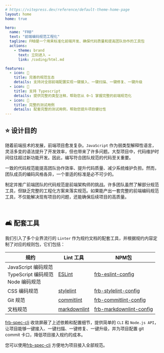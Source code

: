 ```yaml
---
# https://vitepress.dev/reference/default-theme-home-page
layout: home
home: true

hero:
  name: "FRB"
  text: "前端编码规范工程化"
  tagline: FRB是一个用来标准化前端开发、确保代码质量和提高团队协作的工具包
  actions:
    - theme: brand
      text: 立刻进入 →
      link: /coding/html.md

features:
  - icon: 🐬
    title: 完善的规范生态
    details: 支持对全部前端配置实现一键接入、一键扫描、一键修复、一键升级
  - icon: 🤸‍
    title: 支持 Typescript
    details: 提供完整的类型注释，帮助您从 0~1 掌握完整的前端规范化
  - icon: 🧩
    title: 完整的测试用例
    details: 配套完整的测试用例，帮助您提升项目健壮性
---
```

## :star: 设计目的

随着前端技术的发展，前端项目愈发复杂。`JavaScript` 作为弱类型解释性语言，灵活多变的语法提升了开发效率，但也带来了许多问题。大型项目中，代码维护时间往往超过新功能开发。因此，编写符合团队规范的代码至关重要。

一致的代码规范能提高团队协作效率、提升代码质量、减少系统维护负担。然而，团队成员的编码风格各异，一个普适的标准是必不可少的。

制定并推广前端团队的代码规范是前端架构师的挑战。许多团队虽然了解部分规范工具，但缺乏完整的工程化方案来落实规范。如果能产出一套完整的前端编码规范工具，不仅能解决现有项目的问题，还能确保后续项目的高质量。

</br>

## :couch_and_lamp: 配套工具

我们引入了多个业界流行的 `Linter` 作为规约文档的配套工具，并根据规约内容定制了对应的规则包，它们包括：

| 规约 | Lint 工具 | NPM包 |
| -------- | -------- | -------- |
| JavaScript 编码规范 <br/> TypeScript 编码规范  <br/> Node 编码规范   |  [ESLint](https://eslint.org/)   | [frb-eslint-config](https://www.npmjs.com/package/frb-eslint-config) |
| CSS 编码规范     |  [stylelint](https://stylelint.io/)  | [frb-stylelint-config](https://www.npmjs.com/package/frb-stylelint-config) |
| Git 规范    |  [commitlint](https://commitlint.js.org/#/)  | [frb-commitlint-config](https://www.npmjs.com/package/frb-commitlint-config) |
| 文档规范     |  [markdownlint](https://github.com/DavidAnson/markdownlint)  | [frb-markdownlint-config](https://www.npmjs.com/package/frb-markdownlint-config) |

[frb-spec-cli](https://www.npmjs.com/package/frb-spec-cli) 收敛屏蔽了上述依赖和配置细节，提供简单的 `CLI` 和 `Node.js API`，让项目能够一键接入、一键扫描、一键修复、一键升级，并为项目配置 git commit 卡口，降低项目接入规约的成本。

您可以使用[frb-spec-cli](https://www.npmjs.com/package/frb-spec-cli) 方便地为项目接入全部规范。
